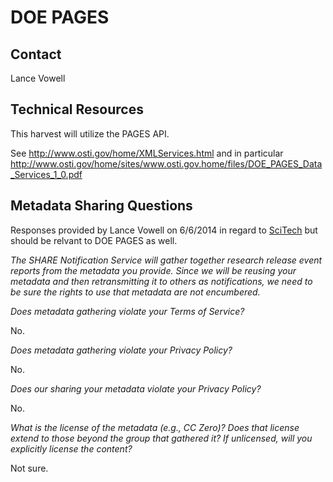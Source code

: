 DOE PAGES
====

Contact
----

Lance Vowell

Technical Resources
----

This harvest will utilize the PAGES API.

See http://www.osti.gov/home/XMLServices.html and in particular http://www.osti.gov/home/sites/www.osti.gov.home/files/DOE_PAGES_Data_Services_1_0.pdf

Metadata Sharing Questions
----

Responses provided by Lance Vowell on 6/6/2014 in regard to [SciTech](DOEnergy.md) but should be relvant to DOE PAGES as well.

_The SHARE Notification Service will gather together research release event reports from the metadata you provide. Since we will be reusing your metadata and then retransmitting it to others as notifications, we need to be sure the rights to use that metadata are not encumbered._

_Does metadata gathering violate your Terms of Service?_

No.

_Does metadata gathering violate your Privacy Policy?_

No.

_Does our sharing your metadata violate your Privacy Policy?_

No.

_What is the license of the metadata (e.g., CC Zero)? Does that license extend to those beyond the group that gathered it? If unlicensed, will you explicitly license the content?_

Not sure.


